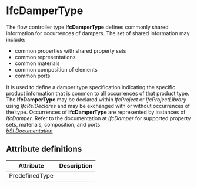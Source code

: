 IfcDamperType
=============
The flow controller type **IfcDamperType** defines commonly shared information
for occurrences of dampers. The set of shared information may include:  
  
* common properties with shared property sets  
* common representations  
* common materials  
* common composition of elements  
* common ports  
  
It is used to define a damper type specification indicating the specific
product information that is common to all occurrences of that product type.
The **IfcDamperType** may be declared within _IfcProject_ or
_IfcProjectLibrary_ using _IfcRelDeclares_ and may be exchanged with or
without occurrences of the type. Occurrences of **IfcDamperType** are
represented by instances of _IfcDamper_. Refer to the documentation at
_IfcDamper_ for supported property sets, materials, composition, and ports.  
[ _bSI
Documentation_](https://standards.buildingsmart.org/IFC/DEV/IFC4_2/FINAL/HTML/schema/ifchvacdomain/lexical/ifcdampertype.htm)


Attribute definitions
---------------------
| Attribute      | Description   |
|----------------|---------------|
| PredefinedType |               |

